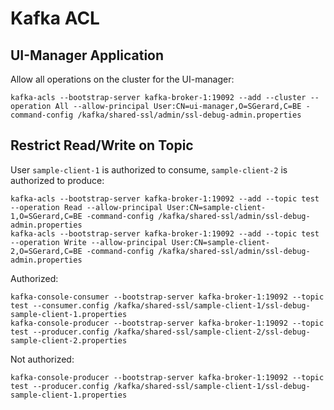 # Kafka ACL

## UI-Manager Application

Allow all operations on the cluster for the UI-manager:
````
kafka-acls --bootstrap-server kafka-broker-1:19092 --add --cluster --operation All --allow-principal User:CN=ui-manager,O=SGerard,C=BE -command-config /kafka/shared-ssl/admin/ssl-debug-admin.properties
````


## Restrict Read/Write on Topic

User `sample-client-1` is authorized to consume, `sample-client-2` is authorized to produce:
````
kafka-acls --bootstrap-server kafka-broker-1:19092 --add --topic test --operation Read --allow-principal User:CN=sample-client-1,O=SGerard,C=BE -command-config /kafka/shared-ssl/admin/ssl-debug-admin.properties
kafka-acls --bootstrap-server kafka-broker-1:19092 --add --topic test --operation Write --allow-principal User:CN=sample-client-2,O=SGerard,C=BE -command-config /kafka/shared-ssl/admin/ssl-debug-admin.properties
````

Authorized:
````
kafka-console-consumer --bootstrap-server kafka-broker-1:19092 --topic test --consumer.config /kafka/shared-ssl/sample-client-1/ssl-debug-sample-client-1.properties
kafka-console-producer --bootstrap-server kafka-broker-1:19092 --topic test --producer.config /kafka/shared-ssl/sample-client-2/ssl-debug-sample-client-2.properties
````

Not authorized:
````
kafka-console-producer --bootstrap-server kafka-broker-1:19092 --topic test --producer.config /kafka/shared-ssl/sample-client-1/ssl-debug-sample-client-1.properties
````